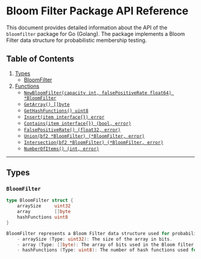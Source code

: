 # Bloom Filter Package API Reference

This document provides detailed information about the API of the `bloomfilter` package for Go (Golang). The package implements a Bloom Filter data structure for probabilistic membership testing.

## Table of Contents

1. [Types](#types)
   - [BloomFilter](#bloomfilter)
2. [Functions](#functions)
   - [`NewBloomFilter(capacity int, falsePositiveRate float64) *BloomFilter`](#newbloomfiltercapacity-int-falsepositiverate-float64-bloomfilter)
   - [`GetArray() []byte`](#getarray-byte)
   - [`GetHashFunctions() uint8`](#gethashfunctions-uint8)
   - [`Insert(item interface{}) error`](#insertitem-interface-error)
   - [`Contains(item interface{}) (bool, error)`](#containsitem-interface-bool-error)
   - [`FalsePositiveRate() (float32, error)`](#falsepositiverate-float32-error)
   - [`Union(bf2 *BloomFilter) (*BloomFilter, error)`](#unionbf2-bloomfilter-bloomfilter-error)
   - [`Intersection(bf2 *BloomFilter) (*BloomFilter, error)`](#intersectionbf2-bloomfilter-bloomfilter-error)
   - [`NumberOfItems() (int, error)`](#numberofitems-int-error)

---

## Types

### `BloomFilter`

```go
type BloomFilter struct {
    arraySize     uint32
    array         []byte
    hashFunctions uint8
}

BloomFilter represents a Bloom Filter data structure used for probabilistic membership testing. It contains the following fields:
    - arraySize (Type: uint32): The size of the array in bits.
    - array (Type: []byte): The array of bits used in the Bloom filter.
    - hashFunctions (Type: uint8): The number of hash functions used for hashing items